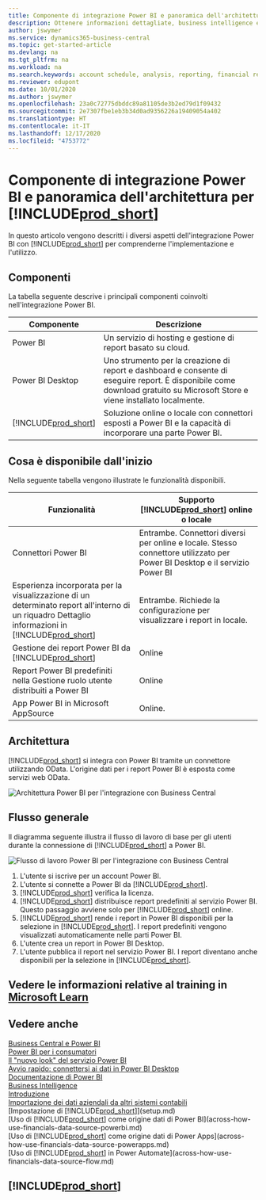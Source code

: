 ```yaml
---
title: Componente di integrazione Power BI e panoramica dell'architettura per Business Central | Microsoft Docs
description: Ottenere informazioni dettagliate, business intelligence e KPI a partire dai dati di Business Central è semplice con le app Business Central per Power BI.
author: jswymer
ms.service: dynamics365-business-central
ms.topic: get-started-article
ms.devlang: na
ms.tgt_pltfrm: na
ms.workload: na
ms.search.keywords: account schedule, analysis, reporting, financial report, business intelligence, KPI
ms.reviewer: edupont
ms.date: 10/01/2020
ms.author: jswymer
ms.openlocfilehash: 23a0c72775dbddc89a81105de3b2ed79d1f09432
ms.sourcegitcommit: 2e7307fbe1eb3b34d0ad9356226a19409054a402
ms.translationtype: HT
ms.contentlocale: it-IT
ms.lasthandoff: 12/17/2020
ms.locfileid: "4753772"
---
```

# <a name="power-bi-integration-component-and-architecture-overview-for-prod_short"></a>Componente di integrazione Power BI e panoramica dell'architettura per [!INCLUDE[prod_short](includes/prod_short.md)]

In questo articolo vengono descritti i diversi aspetti dell'integrazione Power BI con [!INCLUDE[prod_short](includes/prod_short.md)] per comprenderne l'implementazione e l'utilizzo.

## <a name="components"></a>Componenti

La tabella seguente descrive i principali componenti coinvolti nell'integrazione Power BI.

|Componente|Descrizione|
|---------|-----------|
|Power BI|Un servizio di hosting e gestione di report basato su cloud.|
|Power BI Desktop|Uno strumento per la creazione di report e dashboard e consente di eseguire report. È disponibile come download gratuito su Microsoft Store e viene installato localmente.|
|[!INCLUDE[prod_short](includes/prod_short.md)]|Soluzione online o locale con connettori esposti a Power BI e la capacità di incorporare una parte Power BI.|

## <a name="whats-available-from-the-start"></a>Cosa è disponibile dall'inizio

Nella seguente tabella vengono illustrate le funzionalità disponibili.

|Funzionalità|Supporto [!INCLUDE[prod_short](includes/prod_short.md)] online o locale|
|-------|---------------------|
|Connettori Power BI|Entrambe. Connettori diversi per online e locale. Stesso connettore utilizzato per Power BI Desktop e il servizio Power BI |
|Esperienza incorporata per la visualizzazione di un determinato report all'interno di un riquadro Dettaglio informazioni in [!INCLUDE[prod_short](includes/prod_short.md)]|Entrambe. Richiede la configurazione per visualizzare i report in locale.|
|Gestione dei report Power BI da [!INCLUDE[prod_short](includes/prod_short.md)]|Online|
|Report Power BI predefiniti nella Gestione ruolo utente distribuiti a Power BI|Online|
|App Power BI in Microsoft AppSource|Online.|

## <a name="architecture"></a>Architettura

[!INCLUDE[prod_short](includes/prod_short.md)] si integra con Power BI tramite un connettore utilizzando OData. L'origine dati per i report Power BI è esposta come servizi web OData.

![Architettura Power BI per l'integrazione con Business Central](./media/power-bi-architecture.png)

## <a name="general-flow"></a>Flusso generale

Il diagramma seguente illustra il flusso di lavoro di base per gli utenti durante la connessione di [!INCLUDE[prod_short](includes/prod_short.md)] a Power BI.

![Flusso di lavoro Power BI per l'integrazione con Business Central](./media/power-bi-flow.png)

1. L'utente si iscrive per un account Power BI.
2. L'utente si connette a Power BI da [!INCLUDE[prod_short](includes/prod_short.md)].
3. [!INCLUDE[prod_short](includes/prod_short.md)] verifica la licenza.
4. [!INCLUDE[prod_short](includes/prod_short.md)] distribuisce report predefiniti al servizio Power BI. Questo passaggio avviene solo per [!INCLUDE[prod_short](includes/prod_short.md)] online.
5. [!INCLUDE[prod_short](includes/prod_short.md)] rende i report in Power BI disponibili per la selezione in [!INCLUDE[prod_short](includes/prod_short.md)]. I report predefiniti vengono visualizzati automaticamente nelle parti Power BI.
6. L'utente crea un report in Power BI Desktop.
7. L'utente pubblica il report nel servizio Power BI. I report diventano anche disponibili per la selezione in [!INCLUDE[prod_short](includes/prod_short.md)].

## <a name="see-related-training-at-microsoft-learn"></a>Vedere le informazioni relative al training in [Microsoft Learn](/learn/modules/configure-powerbi-excel-dynamics-365-business-central/index)

## <a name="see-also"></a>Vedere anche

[Business Central e Power BI](admin-powerbi.md)  
[Power BI per i consumatori](/power-bi/consumer/end-user-consumer)  
[Il "nuovo look" del servizio Power BI](/power-bi/service-new-look)  
[Avvio rapido: connettersi ai dati in Power BI Desktop](/power-bi/desktop-quickstart-connect-to-data)  
[Documentazione di Power BI](/power-bi/)  
[Business Intelligence](bi.md)  
[Introduzione](product-get-started.md)  
[Importazione dei dati aziendali da altri sistemi contabili](across-import-data-configuration-packages.md)  
[Impostazione di [!INCLUDE[prod_short](includes/prod_short.md)]](setup.md)  
[Uso di [!INCLUDE[prod_short](includes/prod_short.md)] come origine dati di Power BI](across-how-use-financials-data-source-powerbi.md)  
[Uso di [!INCLUDE[prod_short](includes/prod_short.md)] come origine dati di Power Apps](across-how-use-financials-data-source-powerapps.md)  
[Uso di [!INCLUDE[prod_short](includes/prod_short.md)] in Power Automate](across-how-use-financials-data-source-flow.md)  

## [!INCLUDE[prod_short](includes/free_trial_md.md)]  
